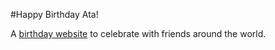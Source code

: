 #Happy Birthday Ata!

A [birthday website](aleezaladhani.github.io/happybirthday-ata) to celebrate with friends around the world.